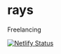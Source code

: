 # rays
Freelancing


[![Netlify Status](https://api.netlify.com/api/v1/badges/82f3c6b4-baeb-446f-b35f-bc413669badd/deploy-status)](https://app.netlify.com/sites/rays/deploys)